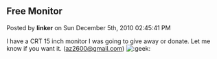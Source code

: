 ## Free Monitor
Posted by **linker** on Sun December 5th, 2010 02:45:41 PM

I have a CRT 15 inch monitor I was going to give away or donate. Let me know if you want it. (<!-- e --><a href="mailto:az2600@gmail.com">az2600@gmail.com</a><!-- e -->)   <!-- s:geek: --><img src="{SMILIES_PATH}/icon_e_geek.gif" alt=":geek:" title="Geek" /><!-- s:geek: -->
